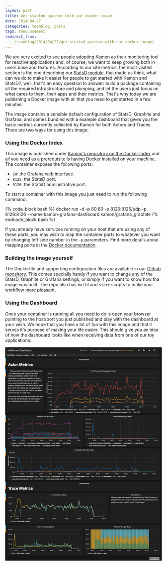 ```yaml
---
layout: post
title: Get started quicker with our docker image
date: 2014-04-27
categories: teamblog, posts
tags: announcement
redirect_from:
  - /teamblog/2014/04/27/get-started-quicker-with-our-docker-image/
---
```


We are very excited to see people adopting Kamon as their monitoring tool for reactive applications and, of course, we
want to keep growing both in users base and features. According to our site metrics, the most visited section is the one
describing our [StatsD module], that made us think, what can we do to make it easier for people to get started
with Kamon and StatsD?, well, that's an easy question to answer: build a package containing all the required
infrastructure and plumping, and let the users just focus on what cares to them, their apps and their metrics. That's
why today we are publishing a Docker image with all that you need to get started in a few minutes!



The image contains a sensible default configuration of StatsD, Graphite and Grafana, and comes bundled with a example
dashboard that gives you the basic metrics currently collected by Kamon for both Actors and Traces. There are two ways
for using this image:


### Using the Docker Index ###

This image is published under [Kamon's repository on the Docker Index](https://index.docker.io/u/kamon/) and all you
need as a prerequisite is having Docker installed on your machine. The container exposes the following ports:

- `80`: the Grafana web interface.
- `8125`: the StatsD port.
- `8126`: the StatsD administrative port.

To start a container with this image you just need to run the following command:

{% code_block bash %}
docker run -d -p 80:80 -p 8125:8125/udp -p 8126:8126 --name kamon-grafana-dashboard kamon/grafana_graphite
{% endcode_block bash %}

If you already have services running on your host that are using any of these ports, you may wish to map the container
ports to whatever you want by changing left side number in the `-p` parameters. Find more details about mapping ports
in the [Docker documentation](http://docs.docker.io/use/port_redirection/#port-redirection).


### Building the image yourself ###

The Dockerfile and supporting configuration files are available in our [Github repository](https://github.com/kamon-io/docker-grafana-graphite).
This comes specially handy if you want to change any of the StatsD, Graphite or Grafana settings, or simply if you want
to know how tha image was built. The repo also has `build` and `start` scripts to make your workflow more pleasant.


### Using the Dashboard ###

Once your container is running all you need to do is open your browser pointing to the host/port you just published and
play with the dashboard at your wish. We hope that you have a lot of fun with this image and that it serves it's
purpose of making your life easier. This should give you an idea of how the dashboard looks like when receiving data
from one of our toy applications:

<img class="img-fluid" src="/assets/img/kamon-statsd-grafana.png">


[StatsD module]: /docs/latest/reporters/statsd/
